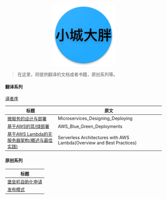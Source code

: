 <p align="center">
   <img width="200" src="avatar.png">
</p>

> 在这里，将提供翻译的文档或者书籍，原创系列等。

#### 翻译系列

[译者序](translator_foreword.md)


|           标题             |             原文             |
| --------------------------| ---------------------------- |
| [微服务的设计与部署](https://github.com/liubq919/microservices-design-deploy_cn)    |  Microservices_Designing_Deploying|
| [基于AWS的蓝/绿部署](https://github.com/liubq919/AWS_Blue_Green_Deployments_cn)    |  AWS_Blue_Green_Deployments|
| [基于AWS Lambda的无服务器架构(概述与最佳实践)](https://github.com/liubq919/Serverless_Architectures_with_AWS_Lambda_cn) |  Serverless Architectures with AWS Lambda(Overview and Best Practices)|

#### 原创系列

| 标题                          |
| ---------------------------- |
| [堡垒机自助化申请](https://github.com/liubq919/bhapp-doc)         |
| [发布模式](https://github.com/liubq919/deployment-strategies_cn)         |